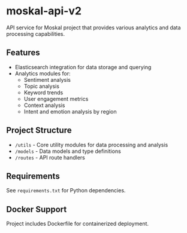 # moskal-api-v2

API service for Moskal project that provides various analytics and data processing capabilities.

## Features

- Elasticsearch integration for data storage and querying
- Analytics modules for:
  - Sentiment analysis
  - Topic analysis
  - Keyword trends
  - User engagement metrics
  - Context analysis
  - Intent and emotion analysis by region
  
## Project Structure

- `/utils` - Core utility modules for data processing and analysis
- `/models` - Data models and type definitions
- `/routes` - API route handlers

## Requirements

See `requirements.txt` for Python dependencies.

## Docker Support

Project includes Dockerfile for containerized deployment.
